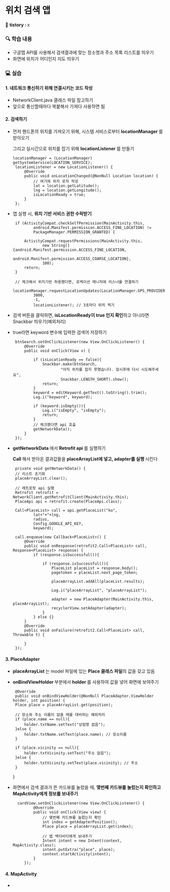 # 위치 검색 앱

📝 <b> tistory : </b> x

### 🔍 학습 내용
-  구글맵 API를 사용해서 검색결과에 맞는 장소명과 주소 목록 리스트를 띄우기 
-  화면에 위치가 어디인지 지도 띄우기

### 💻 실습
#### 1. 네트워크 통신하기 위해 연결시키는 코드 작성
-  NetworkClient.java 클래스 파일 참고하기
-  앞으로 통신할때마다 복붙해서 가져다 사용하면 됨

#### 2. 검색하기
-  먼저 핸드폰의 위치를 가져오기 위해, 시스템 서비스로부터 <b> locationManager </b>를 받아오기

   그리고 실시간으로 위치를 잡기 위해 <b> locationListener </b>를 만들기

       locationManager = (LocationManager) getSystemService(LOCATION_SERVICE);
        locationListener = new LocationListener() {
            @Override
            public void onLocationChanged(@NonNull Location location) {
                // 여기에 위치 로직 작성
                lat = location.getLatitude();
                lng = location.getLongitude();
                isLocationReady = true; 
            }
        };

-  앱 실행 시, <b> 위치 기반 서비스 권한 수락받기 </b>

        if (ActivityCompat.checkSelfPermission(MainActivity.this,
                android.Manifest.permission.ACCESS_FINE_LOCATION) !=
                PackageManager.PERMISSION_GRANTED) {

            ActivityCompat.requestPermissions(MainActivity.this,
                    new String[]{android.Manifest.permission.ACCESS_FINE_LOCATION,
                            android.Manifest.permission.ACCESS_COARSE_LOCATION},
                    100);
            return;
        }

        // 체크해서 위치기반 허용했다면, 로케이션 매니저에 리스너를 연결하기
        locationManager.requestLocationUpdates(LocationManager.GPS_PROVIDER,
                3000,
                -1,
                locationListener); // 3초마다 위치 찍기

-  검색 버튼을 클릭하면, <b> isLocationReady이 true 인지 확인</b>하고 아니라면 Snackbar 띄우기(예외처리)
-  true라면 keyword 변수에 입력한 검색어 저장하기

        btnSearch.setOnClickListener(new View.OnClickListener() {
            @Override
            public void onClick(View v) {

                if (isLocationReady == false){
                    Snackbar.make(btnSearch,
                            "아직 위치를 잡지 못했습니다. 잠시후에 다시 시도해주세요",
                            Snackbar.LENGTH_SHORT).show();
                    return;
                }
                keyword = editKeyword.getText().toString().trim();
                Log.i("keyword", keyword);

                if (keyword.isEmpty()){
                    Log.i("isEmpty", "isEmpty");
                    return;
                }
                // 체크했다면 api 호출
                getNetworkData();
            }
        });

-  <b> getNetworkData </b>에서 <b> Retrofit api </b>를 실행하기

   <b> Call </b>해서 받아온 결과값들을 <b> placeArrayList에 넣고, adapter를 실행 </b>시킨다

        private void getNetworkData() {
        // 리스트 초기화
        placeArrayList.clear();
        
        // 레트로핏 api 실행
        Retrofit retrofit = NetworkClient.getRetrofitClient(MainActivity.this);
        PlaceApi api = retrofit.create(PlaceApi.class);

        Call<PlaceList> call = api.getPlaceList("ko",
                lat+"+"+lng,
                radius,
                Config.GOOGLE_API_KEY,
                keyword);

        call.enqueue(new Callback<PlaceList>() {
            @Override
            public void onResponse(retrofit2.Call<PlaceList> call, Response<PlaceList> response) {
                if (response.isSuccessful()){

                    if (response.isSuccessful()){
                        PlaceList placeList = response.body();
                        pagetoken = placeList.next_page_token;

                        placeArrayList.addAll(placeList.results);

                        Log.i("placeArrayList", "placeArrayList");

                        adapter = new PlaceAdapter(MainActivity.this, placeArrayList);
                        recyclerView.setAdapter(adapter);
                    }
                } else {}
            }
            @Override
            public void onFailure(retrofit2.Call<PlaceList> call, Throwable t) {

            }
        });

#### 3. PlaceAdapter
-  <b> placeArrayList </b>는 model 파일에 있는 <b> Place 클래스 파일</b>의 값을 갖고 있음
-  <b> onBindViewHolder </b> 부분에서 <b> holder </b>를 사용하여 값을 넣어 화면에 보여주기

        @Override
        public void onBindViewHolder(@NonNull PlaceAdapter.ViewHolder holder, int position) {
        Place place = placeArrayList.get(position);

        // 장소와 주소 이름이 없을 때를 대비하는 예외처리
        if (place.name == null){
            holder.txtName.setText("상점명 없음");
        }else {
            holder.txtName.setText(place.name); // 장소이름
        }

        if (place.vicinity == null){
            holder.txtVicinity.setText("주소 없음");
        }else {
            holder.txtVicinity.setText(place.vicinity); // 주소
        }
    }
   
-  화면에서 검색 결과가 뜬 카드뷰를 눌렀을 때, <b> 몇번째 카드뷰를 눌렀는지 확인하고 MapActivity에게 정보를 보내주기</b>

         cardView.setOnClickListener(new View.OnClickListener() {
                @Override
                public void onClick(View view) {
                    // 몇번째 카드뷰를 눌렀는지 확인
                    int index = getAdapterPosition();
                    Place place = placeArrayList.get(index);

                    // 맵 액티비티에게 보내주기
                    Intent intent = new Intent(context, MapActivity.class);
                    intent.putExtra("place", place);
                    context.startActivity(intent);
                }
            });

#### 4. MapActivity
-  
